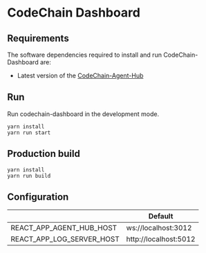 # CodeChain Dashboard

## Requirements

The software dependencies required to install and run CodeChain-Dashboard are:

- Latest version of the [CodeChain-Agent-Hub](https://github.com/CodeChain-io/codechain-agent-hub)

## Run

Run codechain-dashboard in the development mode.

```
yarn install
yarn run start
```

## Production build

```
yarn install
yarn run build
```

## Configuration

|                           | Default               |
| ------------------------- | --------------------- |
| REACT_APP_AGENT_HUB_HOST  | ws://localhost:3012   |
| REACT_APP_LOG_SERVER_HOST | http://localhost:5012 |
